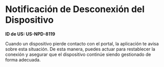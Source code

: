 # Notificación de Desconexión del Dispositivo

**ID de US: US-NPD-8119**

Cuando un dispositivo pierde contacto con el portal, la aplicación te avisa sobre esta situación. De esta manera, puedes actuar para restablecer la conexión y asegurar que el dispositivo continúe siendo gestionado de forma adecuada.